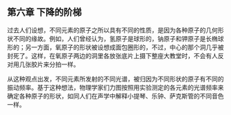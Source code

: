 ## 第六章 下降的阶梯

过去人们设想，不同元素的原子之所以具有不同的性质，是因为各种原子的几何形状不同的缘故。例如，人们曾经认为，氢原子是球形的，钠原子和钾原子是长椭球形的；另一方面，氧原子的形状被设想成面包圈形的，不过，中心的那个洞几乎被封死了。这样，在氧原子两边的洞里各放张底片上摄下整座大教堂时，不会有人反对用几张胶片来分拍一样。

从这种观点出发，不同元素所发射的不同光谱，被归因为不同形状的原子有不同的振动频率。基于这种想法，物理学家们力图按照用实验测定的各元素的光谱频率来确定各种原子的形状，如同人们在声学中解释小提琴、乐钟、萨克斯管的不同音色一样。

